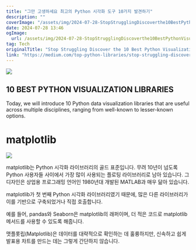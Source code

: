 ```yaml
---
title: "그만 고생하세요 최고의 Python 시각화 도구 10가지 발견하기"
description: ""
coverImage: "/assets/img/2024-07-28-StopStrugglingDiscoverthe10BestPythonVisualizationTools_0.png"
date: 2024-07-28 13:46
ogImage: 
  url: /assets/img/2024-07-28-StopStrugglingDiscoverthe10BestPythonVisualizationTools_0.png
tag: Tech
originalTitle: "Stop Struggling Discover the 10 Best Python Visualization Tools"
link: "https://medium.com/top-python-libraries/stop-struggling-discover-the-10-best-python-visualization-tools-06ea459b53b4"
---
```



<img src="/assets/img/2024-07-28-StopStrugglingDiscoverthe10BestPythonVisualizationTools_0.png" />

## 10 BEST PYTHON VISUALIZATION LIBRARIES

Today, we will introduce 10 Python data visualization libraries that are useful across multiple disciplines, ranging from well-known to lesser-known options.

# matplotlib

<div class="content-ad"></div>


<img src="/assets/img/2024-07-28-StopStrugglingDiscoverthe10BestPythonVisualizationTools_1.png" />

matplotlib는 Python 시각화 라이브러리의 골드 표준입니다. 무려 10년이 넘도록 Python 사용자들 사이에서 가장 많이 사용되는 플로팅 라이브러리로 남아 있습니다. 그 디자인은 상업용 프로그래밍 언어인 1980년대 개발된 MATLAB과 매우 닮아 있습니다.

matplotlib가 첫 번째 Python 시각화 라이브러리였기 때문에, 많은 다른 라이브러리가 이를 기반으로 구축되었거나 직접 호출합니다.

예를 들어, pandas와 Seaborn은 matplotlib의 래퍼이며, 더 적은 코드로 matplotlib 메서드를 사용할 수 있도록 해줍니다.


<div class="content-ad"></div>

맷플롯립(Matplotlib)은 데이터를 대략적으로 확인하는 데 훌륭하지만, 신속하고 쉽게 발표용 차트를 만드는 데는 그렇게 간단하지 않습니다.